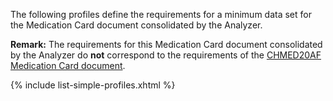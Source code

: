 The following profiles define the requirements for a minimum data set for the Medication Card document consolidated by the Analyzer.

**Remark:** The requirements for this Medication Card document consolidated by the Analyzer do **not** correspond to the requirements of the [CHMED20AF Medication Card document](https://chmed20af.emediplan.ch/fhir/StructureDefinition-chmed20af-card-bundle.html).

{% include list-simple-profiles.xhtml %}